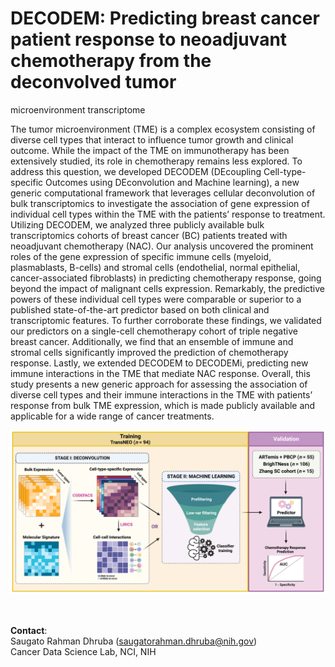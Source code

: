 # DECODEM: Predicting breast cancer patient response to neoadjuvant chemotherapy from the deconvolved tumor 
microenvironment transcriptome

The tumor microenvironment (TME) is a complex ecosystem consisting of diverse cell types that interact to influence tumor growth and clinical outcome. While the impact of the TME on immunotherapy has been extensively studied, its role in chemotherapy remains less explored. To address this question, we developed DECODEM (DEcoupling Cell-type-specific Outcomes using DEconvolution and Machine learning), a new generic computational framework that leverages cellular deconvolution of bulk transcriptomics to investigate the association of gene expression of individual cell types within the TME with the patients’ response to treatment. Utilizing DECODEM, we analyzed three publicly available bulk transcriptomics cohorts of breast cancer (BC) patients treated with neoadjuvant chemotherapy (NAC). Our analysis uncovered the prominent roles of the gene expression of specific immune cells (myeloid, plasmablasts, B-cells) and stromal cells (endothelial, normal epithelial, cancer-associated fibroblasts) in predicting chemotherapy response, going beyond the impact of malignant cells expression. Remarkably, the predictive powers of these individual cell types were comparable or superior to a published state-of-the-art predictor based on both clinical and transcriptomic features. To further corroborate these findings, we validated our predictors on a single-cell chemotherapy cohort of triple negative breast cancer. Additionally, we find that an ensemble of immune and stromal cells significantly improved the prediction of chemotherapy response. Lastly, we extended DECODEM to DECODEMi, predicting new immune interactions in the TME that mediate NAC response. Overall, this study presents a new generic approach for assessing the association of diverse cell types and their immune interactions in the TME with patients’ response from bulk TME expression, which is made publicly available and applicable for a wide range of cancer treatments. 

![DECODEM](./figures/Fig1_DECODEM_v2.png)

<br></br>
**Contact**:  
Saugato Rahman Dhruba (saugatorahman.dhruba@nih.gov)  
Cancer Data Science Lab, NCI, NIH  
